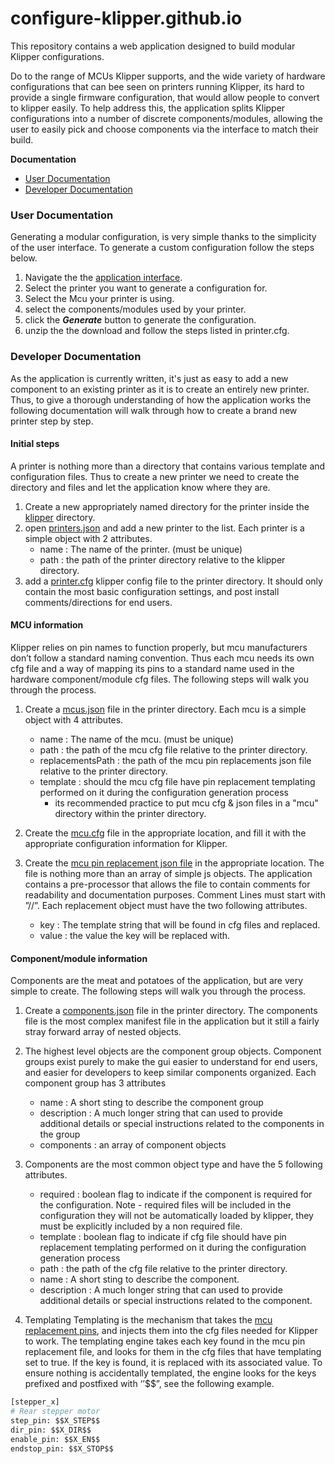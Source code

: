 # configure-klipper.github.io

This repository contains a web application designed to build modular Klipper configurations. 

Do to the range of MCUs Klipper supports, and the wide variety of hardware configurations that can bee seen on printers running Klipper, its hard to provide a single firmware configuration, that would allow people to convert to klipper easily.
To help address this, the application splits Klipper configurations into a number of discrete components/modules, allowing the user to easily pick and choose components via the interface to match their build.

**Documentation**
- [User Documentation](#user-documentation)
- [Developer Documentation](#developer-documentation)

### User Documentation
Generating a modular configuration, is very simple thanks to the simplicity of the user interface. To generate a custom configuration follow the steps below.
1. Navigate the the [application interface](https://configure-klipper.github.io/).
2. Select the printer you want to generate a configuration for. 
3. Select the Mcu your printer is using.
4. select the components/modules used by your printer.
5. click the **_Generate_** button to generate the configuration.
6. unzip the the download and follow the steps listed in printer.cfg.

### Developer Documentation
As the application is currently written, it's just as easy to add a new component to an existing printer as it is to create an entirely new printer. Thus, to give a thorough understanding of how the application works the following documentation will walk through how to create a brand new printer step by step.

#### Initial steps
A printer is nothing more than a directory that contains various template and configuration files. Thus to create a new printer we need to create the directory and files and let the application know where they are.

1. Create a new appropriately named directory for the printer inside the [klipper](https://github.com/configure-klipper/configure-klipper.github.io/tree/main/klipper) directory. 
2. open [printers.json](https://github.com/configure-klipper/configure-klipper.github.io/blob/main/klipper/printers.json) and add a new printer to the list. Each printer is a simple object with 2 attributes. 
    - name : The name of the printer. (must be unique)
    - path : the path of the printer directory relative to the klipper directory.
3. add a [printer.cfg](https://github.com/configure-klipper/configure-klipper.github.io/blob/main/klipper/railcore-2-300zl/printer.cfg) klipper config file to the printer directory. It should only contain the most basic configuration settings, and post install comments/directions for end users.

#### MCU information
Klipper relies on pin names to function properly, but mcu manufacturers don’t follow a standard naming convention. Thus each mcu needs its own cfg file and a way of mapping its pins to a standard name used in the hardware component/module cfg files. The following steps will walk you through the process.

1.  Create a [mcus.json](https://github.com/configure-klipper/configure-klipper.github.io/blob/main/klipper/railcore-2-300zl/mcus.json) file in the printer directory.  Each mcu is a simple object with 4 attributes. 
    - name : The name of the mcu. (must be unique)
    - path : the path of the mcu cfg file relative to the printer directory.
    - replacementsPath : the path of the mcu pin replacements json file relative to the printer directory. 
    - template : should the mcu cfg file have pin replacement templating performed on it during the configuration generation process 
        - its recommended practice to put mcu cfg & json files in a "mcu" directory within the printer directory.

2. Create the [mcu.cfg](https://github.com/configure-klipper/configure-klipper.github.io/blob/main/klipper/railcore-2-300zl/mcu/duet2-duex5.cfg) file in the appropriate location, and fill it with the appropriate configuration information for Klipper.
3. Create the [mcu pin replacement json file](https://github.com/configure-klipper/configure-klipper.github.io/blob/main/klipper/railcore-2-300zl/mcu/duet2-duex5.json) in the appropriate location. The file is nothing more than an array of simple js objects. The application contains a pre-processor that allows the file to contain comments for readability and documentation purposes. Comment Lines must start with ”//”. Each replacement object must have the two following attributes.
    - key : The template string that will be found in cfg files and replaced.
    - value : the value the key will be replaced with.

#### Component/module information
Components are the meat and potatoes of the application, but are very simple to create. The following steps will walk you through the process.

1. Create a [components.json](https://github.com/configure-klipper/configure-klipper.github.io/blob/main/klipper/railcore-2-300zl/components.json) file in the printer directory. The components file is the most complex manifest file in the application but it still a fairly stray forward array of nested objects.

2. The highest level objects are the component group objects. Component groups exist purely to make the gui easier to understand for end users, and easier for developers to keep similar components organized. Each component group has 3 attributes
    - name : A short sting to describe the component group
    - description : A much longer string that can used to provide additional details or special instructions related to the components in the group   
    - components : an array of component objects

3. Components are the most common object type and have the 5 following attributes.
    - required : boolean flag to indicate if the component is required for the configuration. Note - required files will be included in the configuration they will not be automatically loaded by klipper, they must be explicitly included by a non required file. 
    - template : boolean flag to indicate if cfg file should have pin replacement templating performed on it during the configuration generation process
    - path : the path of the cfg file relative to the printer directory.
    - name : A short sting to describe the component.
    - description : A much longer string that can used to provide additional details or special instructions related to the component.

4. Templating
Templating is the mechanism that takes the [mcu replacement pins](https://github.com/configure-klipper/configure-klipper.github.io/blob/main/klipper/railcore-2-300zl/mcu/duet2-duex5.json), and injects them into the cfg files needed for Klipper to work. The templating engine takes each key found in the mcu pin replacement file, and looks for them in the cfg files that have templating set to true. If the key is found, it is replaced with its associated value. To ensure nothing is accidentally templated, the engine looks for the keys prefixed and postfixed with ‘’$$”, see the following example. 
```python
[stepper_x]
# Rear stepper motor
step_pin: $$X_STEP$$
dir_pin: $$X_DIR$$
enable_pin: $$X_EN$$
endstop_pin: $$X_STOP$$
```
